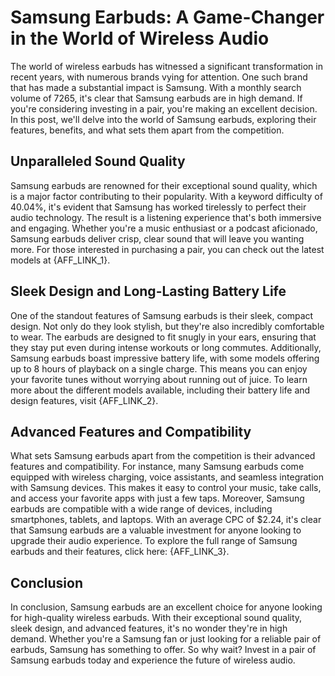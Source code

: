 # Samsung Earbuds: A Game-Changer in the World of Wireless Audio
The world of wireless earbuds has witnessed a significant transformation in recent years, with numerous brands vying for attention. One such brand that has made a substantial impact is Samsung. With a monthly search volume of 7265, it's clear that Samsung earbuds are in high demand. If you're considering investing in a pair, you're making an excellent decision. In this post, we'll delve into the world of Samsung earbuds, exploring their features, benefits, and what sets them apart from the competition.

## Unparalleled Sound Quality
Samsung earbuds are renowned for their exceptional sound quality, which is a major factor contributing to their popularity. With a keyword difficulty of 40.04%, it's evident that Samsung has worked tirelessly to perfect their audio technology. The result is a listening experience that's both immersive and engaging. Whether you're a music enthusiast or a podcast aficionado, Samsung earbuds deliver crisp, clear sound that will leave you wanting more. For those interested in purchasing a pair, you can check out the latest models at {AFF_LINK_1}.

## Sleek Design and Long-Lasting Battery Life
One of the standout features of Samsung earbuds is their sleek, compact design. Not only do they look stylish, but they're also incredibly comfortable to wear. The earbuds are designed to fit snugly in your ears, ensuring that they stay put even during intense workouts or long commutes. Additionally, Samsung earbuds boast impressive battery life, with some models offering up to 8 hours of playback on a single charge. This means you can enjoy your favorite tunes without worrying about running out of juice. To learn more about the different models available, including their battery life and design features, visit {AFF_LINK_2}.

## Advanced Features and Compatibility
What sets Samsung earbuds apart from the competition is their advanced features and compatibility. For instance, many Samsung earbuds come equipped with wireless charging, voice assistants, and seamless integration with Samsung devices. This makes it easy to control your music, take calls, and access your favorite apps with just a few taps. Moreover, Samsung earbuds are compatible with a wide range of devices, including smartphones, tablets, and laptops. With an average CPC of $2.24, it's clear that Samsung earbuds are a valuable investment for anyone looking to upgrade their audio experience. To explore the full range of Samsung earbuds and their features, click here: {AFF_LINK_3}.

## Conclusion
In conclusion, Samsung earbuds are an excellent choice for anyone looking for high-quality wireless earbuds. With their exceptional sound quality, sleek design, and advanced features, it's no wonder they're in high demand. Whether you're a Samsung fan or just looking for a reliable pair of earbuds, Samsung has something to offer. So why wait? Invest in a pair of Samsung earbuds today and experience the future of wireless audio.